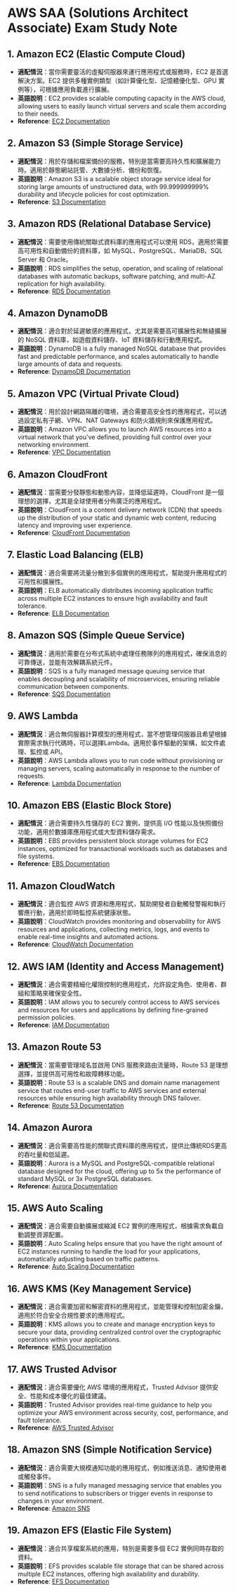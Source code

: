 # AWS SAA (Solutions Architect Associate) Exam Study Note

## 1. Amazon EC2 (Elastic Compute Cloud)

- **適配情況**：當你需要靈活的虛擬伺服器來運行應用程式或服務時，EC2 是首選解決方案。EC2 提供多種實例類型（如計算優化型、記憶體優化型、GPU 實例等），可根據應用負載進行擴展。
- **英語說明**：EC2 provides scalable computing capacity in the AWS cloud, allowing users to easily launch virtual servers and scale them according to their needs.
- **Reference**: [EC2 Documentation](https://aws.amazon.com/ec2)

## 2. Amazon S3 (Simple Storage Service)

- **適配情況**：用於存儲和檔案備份的服務，特別是當需要高持久性和擴展能力時。適用於靜態網站託管、大數據分析、備份和恢復。
- **英語說明**：Amazon S3 is a scalable object storage service ideal for storing large amounts of unstructured data, with 99.999999999% durability and lifecycle policies for cost optimization.
- **Reference**: [S3 Documentation](https://aws.amazon.com/s3)

## 3. Amazon RDS (Relational Database Service)

- **適配情況**：需要使用傳統關聯式資料庫的應用程式可以使用 RDS，適用於需要高可用性和自動備份的資料庫，如 MySQL、PostgreSQL、MariaDB、SQL Server 和 Oracle。
- **英語說明**：RDS simplifies the setup, operation, and scaling of relational databases with automatic backups, software patching, and multi-AZ replication for high availability.
- **Reference**: [RDS Documentation](https://aws.amazon.com/rds)

## 4. Amazon DynamoDB

- **適配情況**：適合對於延遲敏感的應用程式，尤其是需要高可擴展性和無縫擴展的 NoSQL 資料庫，如遊戲資料儲存、IoT 資料儲存和行動應用程式。
- **英語說明**：DynamoDB is a fully managed NoSQL database that provides fast and predictable performance, and scales automatically to handle large amounts of data and requests.
- **Reference**: [DynamoDB Documentation](https://aws.amazon.com/dynamodb)

## 5. Amazon VPC (Virtual Private Cloud)

- **適配情況**：用於設計網路隔離的環境，適合需要高安全性的應用程式，可以透過設定私有子網、VPN、NAT Gateways 和防火牆規則來保護應用程式。
- **英語說明**：Amazon VPC allows you to launch AWS resources into a virtual network that you've defined, providing full control over your networking environment.
- **Reference**: [VPC Documentation](https://aws.amazon.com/vpc)

## 6. Amazon CloudFront

- **適配情況**：當需要分發靜態和動態內容，並降低延遲時，CloudFront 是一個理想的選擇，尤其是全球使用者分佈廣泛的應用程式。
- **英語說明**：CloudFront is a content delivery network (CDN) that speeds up the distribution of your static and dynamic web content, reducing latency and improving user experience.
- **Reference**: [CloudFront Documentation](https://aws.amazon.com/cloudfront)

## 7. Elastic Load Balancing (ELB)

- **適配情況**：適合需要將流量分散到多個實例的應用程式，幫助提升應用程式的可用性和擴展性。
- **英語說明**：ELB automatically distributes incoming application traffic across multiple EC2 instances to ensure high availability and fault tolerance.
- **Reference**: [ELB Documentation](https://aws.amazon.com/elasticloadbalancing)

## 8. Amazon SQS (Simple Queue Service)

- **適配情況**：適用於需要在分布式系統中處理任務隊列的應用程式，確保消息的可靠傳送，並能有效解耦系統元件。
- **英語說明**：SQS is a fully managed message queuing service that enables decoupling and scalability of microservices, ensuring reliable communication between components.
- **Reference**: [SQS Documentation](https://aws.amazon.com/sqs)

## 9. AWS Lambda

- **適配情況**：適合無伺服器計算模型的應用程式，當不想管理伺服器且希望根據實際需求執行代碼時，可以選擇Lambda。適用於事件驅動的架構，如文件處理、監控或 API。
- **英語說明**：AWS Lambda allows you to run code without provisioning or managing servers, scaling automatically in response to the number of requests.
- **Reference**: [Lambda Documentation](https://aws.amazon.com/lambda)

## 10. Amazon EBS (Elastic Block Store)

- **適配情況**：適合需要持久性儲存的 EC2 實例，提供高 I/O 性能以及快照備份功能，適用於數據庫應用程式或大型資料儲存需求。
- **英語說明**：EBS provides persistent block storage volumes for EC2 instances, optimized for transactional workloads such as databases and file systems.
- **Reference**: [EBS Documentation](https://aws.amazon.com/ebs)

## 11. Amazon CloudWatch

- **適配情況**：適合監控 AWS 資源和應用程式，幫助開發者自動觸發警報和執行響應行動，適用於即時監控系統健康狀態。
- **英語說明**：CloudWatch provides monitoring and observability for AWS resources and applications, collecting metrics, logs, and events to enable real-time insights and automated actions.
- **Reference**: [CloudWatch Documentation](https://aws.amazon.com/cloudwatch)

## 12. AWS IAM (Identity and Access Management)

- **適配情況**：適合需要精細化權限控制的應用程式，允許設定角色、使用者、群組和策略來確保安全性。
- **英語說明**：IAM allows you to securely control access to AWS services and resources for users and applications by defining fine-grained permission policies.
- **Reference**: [IAM Documentation](https://aws.amazon.com/iam)

## 13. Amazon Route 53

- **適配情況**：當需要管理域名並啟用 DNS 服務來路由流量時，Route 53 是理想選擇，並提供高可用性和故障轉移功能。
- **英語說明**：Route 53 is a scalable DNS and domain name management service that routes end-user traffic to AWS services and external resources while ensuring high availability through DNS failover.
- **Reference**: [Route 53 Documentation](https://aws.amazon.com/route53)

## 14. Amazon Aurora

- **適配情況**：適合需要高性能的關聯式資料庫的應用程式，提供比傳統RDS更高的吞吐量和低延遲。
- **英語說明**：Aurora is a MySQL and PostgreSQL-compatible relational database designed for the cloud, offering up to 5x the performance of standard MySQL or 3x PostgreSQL databases.
- **Reference**: [Aurora Documentation](https://aws.amazon.com/rds/aurora)

## 15. AWS Auto Scaling

- **適配情況**：適合需要自動擴展或縮減 EC2 實例的應用程式，根據需求負載自動調整資源配置。
- **英語說明**：Auto Scaling helps ensure that you have the right amount of EC2 instances running to handle the load for your applications, automatically adjusting based on traffic patterns.
- **Reference**: [Auto Scaling Documentation](https://aws.amazon.com/autoscaling)

## 16. AWS KMS (Key Management Service)

- **適配情況**：適合需要加密和解密資料的應用程式，並能管理和控制加密金鑰，適用於符合安全合規性要求的應用程式。
- **英語說明**：KMS allows you to create and manage encryption keys to secure your data, providing centralized control over the cryptographic operations within your applications.
- **Reference**: [KMS Documentation](https://aws.amazon.com/kms)

## 17. AWS Trusted Advisor

- **適配情況**：適合需要優化 AWS 環境的應用程式，Trusted Advisor 提供安全、性能和成本優化的最佳建議。
- **英語說明**：Trusted Advisor provides real-time guidance to help you optimize your AWS environment across security, cost, performance, and fault tolerance.
- **Reference**: [AWS Trusted Advisor](https://aws.amazon.com/tw/premiumsupport/technology/trusted-advisor/)

## 18. Amazon SNS (Simple Notification Service)

- **適配情況**：適合需要大規模通知功能的應用程式，例如推送消息、通知使用者或觸發事件。
- **英語說明**：SNS is a fully managed messaging service that enables you to send notifications to subscribers or trigger events in response to changes in your environment.
- **Reference**: [Amazon SNS](https://aws.amazon.com/tw/sns/)

## 19. Amazon EFS (Elastic File System)

- **適配情況**：適合共享檔案系統的應用，特別是需要多個 EC2 實例同時存取的資料。
- **英語說明**：EFS provides scalable file storage that can be shared across multiple EC2 instances, offering high availability and durability.
- **Reference**: [EFS Documentation](https://aws.amazon.com/tw/efs/)
